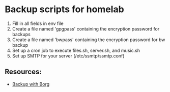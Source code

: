 # Backup scripts for homelab

1. Fill in all fields in env file
2. Create a file named 'gpgpass' containing the encryption password for backups
3. Create a file named 'bwpass' containing the encryption password for bw backup
4. Set up a cron job to execute files.sh, server.sh, and music.sh
5. Set up SMTP for your server (/etc/ssmtp/ssmtp.conf)


## Resources:
- [Backup with Borg](https://jstaf.github.io/2018/03/12/backups-with-borg-rsync.html)
